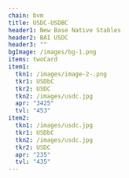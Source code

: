```yaml
---
chain: bvm
title: USDC-USDBC
header1: New Base Native Stables
header2: BAI USDC
header3: ""
bgImage: /images/bg-1.png
items: twoCard
item1:
  tkn1: /images/image-2-.png
  tkr1: USDbC
  tkr2: USDC
  tkn2: /images/usdc.jpg
  apr: "3425"
  tvl: "453"
item2:
  tkn1: /images/usdc.jpg
  tkr1: USDbC
  tkn2: /images/usdc.jpg
  tkr2: USDC
  apr: "235"
  tvl: "435"
---
```

